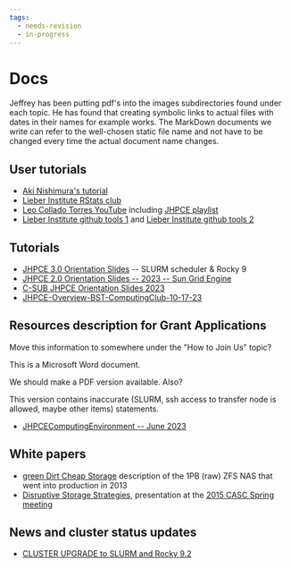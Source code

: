 ```yaml
---
tags:
  - needs-revision
  - in-progress
---
```

# Docs 

Jeffrey has been putting pdf's into the images subdirectories found under each topic.
He has found that creating symbolic links to actual files with dates in their names for example works. The MarkDown documents we write can refer to the well-chosen static file name and not have to be changed every time the actual document name changes.

## User tutorials

+ [Aki Nishimura's tutorial](https://github.com/nishimura-zeger-lab/jhpce-script-examples/tree/master/by_aki)
+ [Lieber Institute RStats club](https://research.libd.org/rstatsclub/)
+ [Leo Collado Torres YouTube](https://www.youtube.com/c/LeonardoColladoTorres/playlists) including [JHPCE playlist](https://www.youtube.com/playlist?list=PLNNI62fcZPdAslHFllqv0-2iZqby1h0CV)
+ [Lieber Institute github tools 1](https://github.com/LieberInstitute/jhpce_module_config) and [Lieber Institute github tools 2](https://github.com/LieberInstitute/jhpce_module_source)

## Tutorials

+ [JHPCE 3.0 Orientation
Slides](https://jhpce.jhu.edu/wp-content/uploads/2024/01/JHPCE-Overview-2024-01.pdf)
-- SLURM scheduler & Rocky 9
+ [JHPCE 2.0 Orientation Slides -- 2023 -- Sun Grid
Engine](https://jhpce.jhu.edu/wp-content/uploads/2021/04/JHPCE-Overview-2022-09.pdf)
+ [C-SUB JHPCE Orientation Slides
2023](https://jhpce.jhu.edu/wp-content/uploads/2024/01/JHPCE-Overview-CMS-2023-12.pdf)
+ [JHPCE-Overview-BST-ComputingClub-10-17-23](https://jhpce.jhu.edu/wp-content/uploads/2023/10/JHPCE-Overview-BST-ComputingClub-10-17.pdf)

## Resources description for Grant Applications
Move this information to somewhere under the "How to Join Us" topic?

This is a Microsoft Word document.

We should make a PDF version available. Also?

This version contains inaccurate (SLURM, ssh access to transfer node is allowed, maybe other items) statements.

+ [JHPCEComputingEnvironment -- June 2023](https://jhpce.jhu.edu/wp-content/uploads/2023/06/JHPCEComputingEnvironmentJune2023.docx)

## White papers

+ [green Dirt Cheap
Storage](http://www.jhpce.jhu.edu/wp-content/uploads/2014/05/greenDirtCheapStorage.pdf) description of the 1PB (raw) ZFS NAS that went into production in
2013
+ [Disruptive Storage
Strategies](http://casc.org/meetings/15mar/Disruptive_Storage_Strategies_CASC_2015_03_31.pdf), presentation at the [2015 CASC Spring meeting](http://casc.org/meetings-presentations/)


## News and cluster status updates
+  [CLUSTER UPGRADE to SLURM and Rocky 9.2](https://jhpce.jhu.edu/2023/06/27/cluster-upgrade-to-slurm-and-rocky-9-2/)
